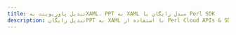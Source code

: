 ---title: تبدیل پاورپوینت بهXAML، PPT به XAML مبدل رایگان یا Perl SDKdescription: تبدیل رایگانPPT به XAML با استفاده از Perl Cloud APIs & SDK. همچنین اسناد Microsoft PowerPoint را در Cloud ایجاد، ویرایش و رندر کنید.---